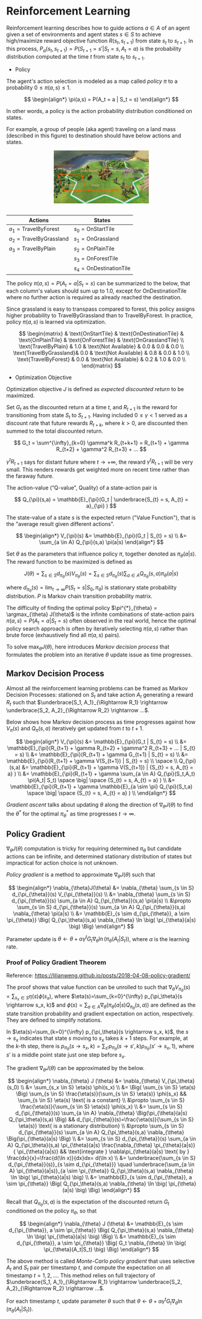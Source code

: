 # Reinforcement Learning

Reinforcement learning describes how to guide actions $a \in A$ of an agent given a set of environments and agent states $s \in S$ to achieve high/maximize reward objective function $R(s_t,s_{t+1})$ from state $s_t$ to $s_{t+1}$.
In this process, $P_a(s_t,s_{t+1})=P(S_{t+1}=s' | S_t=s, A_t=a)$ is the probability distribution computed at the time $t$ from state $s_t$ to $s_{t+1}$.

* Policy

The agent's action selection is modeled as a map called *policy* $\pi$ to a probability $0 \le \pi(a,s) \le 1$.

$$
\begin{align*}
\pi(a,s) = P(A_t = a | S_t = s)    
\end{align*}
$$

In other words, a policy is the action probability distribution conditioned on states.

For example, a group of people (aka agent) traveling on a land mass (described in this figure) to destination should have below actions and states.

<div style="display: flex; justify-content: center;">
      <img src="imgs/policy_travel_example.png" width="50%" height="30%" alt="policy_travel_example" />
</div>
</br>

|Actions|States|
|-|-|
|$a_1=\text{TravelByForest}$|$s_0=\text{OnStartTile}$|
|$a_2=\text{TravelByGrassland}$|$s_1=\text{OnGrassland}$|
|$a_3=\text{TravelByPlain}$|$s_2=\text{OnPlainTile}$|
||$s_3=\text{OnForestTile}$|
||$s_4=\text{OnDestinationTile}$|

The policy $\pi(a,s) = P(A_t = a | S_t = s)$ can be summarized to the below, that each column's values should sum up to $1.0$, except for $\text{OnDestinationTile}$ where no further action is required as already reached the destination.

Since grassland is easy to transpass compared to forest, this policy assigns higher probability to $\text{TravelByGrassland}$ than to $\text{TravelByForest}$.
In practice, policy $\pi(a,s)$ is learned via optimization.

$$
\begin{matrix}
                        & \text{OnStartTile} & \text{OnDestinationTile} & \text{OnPlainTile} & \text{OnForestTile} & \text{OnGrasslandTile} \\
\text{TravelByPlain}    & 1.0                & \text{Not Available}     & 0.0                & 0.0                 & 0.0                    \\
\text{TravelByGrassland}& 0.0                & \text{Not Available}     & 0.8                & 0.0                 & 1.0                    \\
\text{TravelByForest}   & 0.0                & \text{Not Available}     & 0.2                & 1.0                 & 0.0                    \\
\end{matrix}
$$


* Optimization Objective

Optimization objective $J$ is defined as *expected discounted return* to be maximized.

Set $G_t$ as the discounted return at a time $t$, and $R_{t+1}$ is the reward for transitioning from state $S_t$ to $S_{t+1}$.
Having included $0 \le \gamma < 1$ served as a discount rate that future rewards $R_{t+k}$, where $k > 0$, are discounted then summed to the total discounted return.

$$
G_t = \sum^{\infty}_{k=0} \gamma^k R_{t+k+1} =
R_{t+1} + \gamma R_{t+2} + \gamma^2 R_{t+3} + ... 
$$

$\gamma^t R_{t+1}$ says for distant future where $t \rightarrow +\infty$, the reward $\gamma^t R_{t+1}$ will be very small.
This renders rewards get weighted more on recent time rather than the faraway future.

The action-value (“Q-value”, Quality) of a state-action pair is

$$
Q_{\pi}(s,a) = \mathbb{E}_{\pi}(G_t | \underbrace{S_{t} = s, A_{t} = a}_{\pi} )
$$

The state-value of a state $s$ is the expected return ("Value Function"), that is the "average result given different actions".

$$
\begin{align*}
V_{\pi}(s) &= \mathbb{E}_{\pi}(G_t | S_{t} = s) \\
      &= \sum_{a \in A} Q_{\pi}(s,a) \pi(a|s)
\end{align*}
$$

Set $\theta$ as the parameters that influence policy $\pi$, together denoted as $\pi_{\theta}(a|s)$.
The reward function to be maximized is defined as

$$
J(\theta) = \sum_{s \in S} d_{\pi_{\theta}}(s) V_{\pi_{\theta}}(s)
= \sum_{s \in S} d_{\pi_{\theta}}(s) \sum_{a \in A} Q_{\pi_{\theta}}(s,a) \pi_{\theta}(a|s)
$$

where $d_{\pi_{\theta}}(s) = \lim_{t \rightarrow \infty} P(S_t=s | S_0, \pi_{\theta})$ is stationary state probability distribution.
$P$ is Markov chain transition probability matrix.

The difficulty of finding the optimal policy $\pi^{*}_{\theta} = \argmax_{\theta} J(\theta)$ is the infinite combinations of state-action pairs $\pi(a,s) = P(A_t = a | S_t = s)$ often observed in the real world, hence the optimal policy search approach is often by iteratively selecting $\pi(a,s)$ rather than brute force (exhaustively find all $\pi(a,s)$ pairs).

To solve $\max_{\theta} J(\theta)$, here introduces *Markov decision process* that formulates the problem into an iterative $\theta$ update issue as time progresses.

## Markov Decision Process

Almost all the reinforcement learning problems can be framed as Markov Decision Processes: stationed on $S_t$ and take action $A_t$ generating a reward $R_t$ such that $\underbrace{S_1, A_1}_{\Rightarrow R_1} \rightarrow \underbrace{S_2, A_2}_{\Rightarrow R_2} \rightarrow ...$.

Below shows how Markov decision process as time progresses against how $V_{\pi}(s)$ and $Q_{\pi}(s,a)$ iteratively get updated from $t$ to $t+1$.

$$
\begin{align*}
V_{\pi}(s) &= \mathbb{E}_{\pi}(G_t | S_{t} = s) \\
      &= \mathbb{E}_{\pi}(R_{t+1} + \gamma R_{t+2} + \gamma^2 R_{t+3} + ... | S_{t} = s) \\
      &= \mathbb{E}_{\pi}(R_{t+1} + \gamma G_{t+1} | S_{t} = s) \\
      &= \mathbb{E}_{\pi}(R_{t+1} + \gamma V(S_{t+1}) | S_{t} = s) \\
\space \\
Q_{\pi}(s,a) &= \mathbb{E}_{\pi}(R_{t+1} + \gamma V(S_{t+1}) | {S_{t} = s, A_{t} = a} ) \\
      &= \mathbb{E}_{\pi}(R_{t+1} + \gamma \sum_{a \in A} Q_{\pi}(S_t,A_t) \pi(A_t| S_t) \space \big| \space {S_{t} = s, A_{t} = a} ) \\
      &= \mathbb{E}_{\pi}(R_{t+1} + \gamma \mathbb{E}_{a \sim \pi} Q_{\pi}(S_t,a)  \space \big| \space {S_{t} = s, A_{t} = a} ) \\
\end{align*}
$$

*Gradient ascent* talks about updating $\theta$ along the direction of $\nabla_{\theta}J(\theta)$ to find the $\theta^*$ for the optimal $\pi_{\theta}^*$ as time progresses $t \rightarrow \infty$.

## Policy Gradient

$\nabla_{\theta}J(\theta)$ computation is tricky for requiring determined $\pi_{\theta}$ but candidate actions can be infinite, and determined stationary distribution of states but impractical for action choice is not unknown.

*Policy gradient* is a method to approximate $\nabla_{\theta}J(\theta)$ such that

$$
\begin{align*}
\nabla_{\theta}J(\theta) &=
\nabla_{\theta} \sum_{s \in S} d_{\pi_{\theta}}(s) V_{\pi_{\theta}}(s) \\
&= \nabla_{\theta} \sum_{s \in S} d_{\pi_{\theta}}(s) \sum_{a \in A} Q_{\pi_{\theta}}(s,a) \pi(a|s) \\
&\propto \sum_{s \in S} d_{\pi_{\theta}}(s) \sum_{a \in A} Q_{\pi_{\theta}}(s,a) \nabla_{\theta} \pi(a|s) \\
&= \mathbb{E}_{s \sim d_{\pi_{\theta}}, a \sim \pi_{\theta}} \Big( Q_{\pi_\theta}(s,a) \nabla_{\theta} \ln \big( \pi_{\theta}(a|s) \big) \Big)
\end{align*}
$$

Parameter update is $\theta \leftarrow \theta + \alpha \gamma^t G_t \nabla_{\theta} \ln \big( \pi_{\theta}(A_t | S_t) \big)$, where $\alpha$ is the learning rate.

### Proof of Policy Gradient Theorem

Reference: https://lilianweng.github.io/posts/2018-04-08-policy-gradient/

The proof shows that value function can be unrolled to such that $\nabla_{\theta} V_{\pi_{\theta}}(s) = \sum_{s_x \in S} \eta(s) \phi(s_x)$,
where $\eta(s)=\sum_{k=0}^{\infty} p_{\pi_\theta}(s \rightarrow s_x, k)$ and $\phi(s)=\sum_{a \in A} \nabla_{\theta} \Big(\pi_{\theta}(a|s) Q_{\pi_\theta}(s,a) \Big)$ are defined as the state transition probability and gradient expectation on action, respectively.
They are defined to simplify notations.

In $\eta(s)=\sum_{k=0}^{\infty} p_{\pi_\theta}(s \rightarrow s_x, k)$, the $s \rightarrow s_x$ indicates that state $s$ moving to $s_x$ takes $k+1$ steps.
For example, at the $k$-th step, there is $p_{\pi_\theta}(s \rightarrow s_x, k)=\sum_{s'} p_{\pi_\theta}(s \rightarrow s', k)p_{\pi_\theta}(s' \rightarrow s_x, 1)$, where $s'$ is a middle point state just one step before $s_x$.

The gradient $\nabla_{\theta} J (\theta)$ can be approximated by the below.

$$
\begin{align*}
\nabla_{\theta} J (\theta) &=
  \nabla_{\theta} V_{\pi_\theta} (s_0) \\
&= \sum_{s_x \in S} \eta(s) \phi(s_x) \\
&= \Big( \sum_{s \in S} \eta(s) \Big) \sum_{s \in S} \frac{\eta(s)}{\sum_{s \in S} \eta(s)} \phi(s_x) 
&& \sum_{s \in S} \eta(s) \text{ is a constant} \\
&\propto \sum_{s \in S} \frac{\eta(s)}{\sum_{s \in S} \eta(s)} \phi(s_x) \\
&= \sum_{s \in S} d_{\pi_{\theta}}(s) \sum_{a \in A} \nabla_{\theta} \Big(\pi_{\theta}(a|s) Q_{\pi_\theta}(s,a) \Big)
&& d_{\pi_{\theta}}(s)=\frac{\eta(s)}{\sum_{s \in S} \eta(s)} \text{ is a stationary distribution} \\
&\propto \sum_{s \in S} d_{\pi_{\theta}}(s) \sum_{a \in A} Q_{\pi_\theta}(s,a) \nabla_{\theta} \Big(\pi_{\theta}(a|s) \Big) \\
&= \sum_{s \in S} d_{\pi_{\theta}}(s) \sum_{a \in A} Q_{\pi_\theta}(s,a) \pi_{\theta}(a|s) \frac{\nabla_{\theta} \pi_{\theta}(a|s)}{ \pi_{\theta}(a|s)}
&& \text{integrate } \nabla\pi_{\theta}(a|s) \text{ by } \frac{dx}{x}=\frac{d(\ln x)}{dx}dx= d(\ln x)  \\
&= \underbrace{\sum_{s \in S} d_{\pi_{\theta}}(s)}_{s \sim d_{\pi_{\theta}}} \quad \underbrace{\sum_{a \in A} \pi_{\theta}(a|s)}_{a \sim \pi_{\theta}} Q_{\pi_\theta}(s,a) \nabla_{\theta} \ln \big( \pi_{\theta}(a|s) \big) \\
&= \mathbb{E}_{s \sim d_{\pi_{\theta}}, a \sim \pi_{\theta}} \Big( Q_{\pi_\theta}(s,a) \nabla_{\theta} \ln \big( \pi_{\theta}(a|s) \big) \Big)
\end{align*}
$$

Recall that $Q_{\pi_\theta}(s,a)$ is the expectation of the discounted return $G_t$ conditioned on the policy $\pi_\theta$, so that

$$
\begin{align*}
\nabla_{\theta} J (\theta)
&= \mathbb{E}_{s \sim d_{\pi_{\theta}}, a \sim \pi_{\theta}} \Big( Q_{\pi_\theta}(s,a) \nabla_{\theta} \ln \big( \pi_{\theta}(a|s) \big) \Big) \\
&= \mathbb{E}_{s \sim d_{\pi_{\theta}}, a \sim \pi_{\theta}} \Big( G_t \nabla_{\theta} \ln \big( \pi_{\theta}(A_t|S_t) \big) \Big) 
\end{align*}
$$

The above method is called *Monte-Carlo policy gradient* that uses selective $A_t$ and $S_t$ pair per timestamp $t$, and compute the expectation on all timestamp $t=1,2,...$.
This method relies on full trajectory of $\underbrace{S_1, A_1}_{\Rightarrow R_1} \rightarrow \underbrace{S_2, A_2}_{\Rightarrow R_2} \rightarrow ...$.

For each timestamp $t$, update parameter $\theta$  such that $\theta \leftarrow \theta + \alpha \gamma^t G_t \nabla_{\theta} \ln \big( \pi_{\theta}(A_t | S_t) \big)$.
